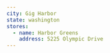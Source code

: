 ```yaml
---
city: Gig Harbor
state: washington
stores:
  - name: Harbor Greens
    address: 5225 Olympic Drive
---
```


